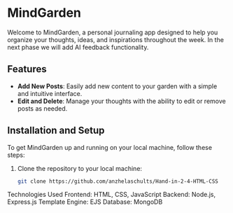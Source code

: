 # MindGarden

Welcome to MindGarden, a personal journaling app designed to help you organize your thoughts, ideas, and inspirations throughout the week. In the next phase we will add AI feedback functionality.

## Features

- **Add New Posts**: Easily add new content to your garden with a simple and intuitive interface.
- **Edit and Delete**: Manage your thoughts with the ability to edit or remove posts as needed.

## Installation and Setup

To get MindGarden up and running on your local machine, follow these steps:

1. Clone the repository to your local machine:
   ```bash
   git clone https://github.com/anzhelaschults/Hand-in-2-4-HTML-CSS

Technologies Used
Frontend: HTML, CSS, JavaScript
Backend: Node.js, Express.js
Template Engine: EJS
Database: MongoDB 
